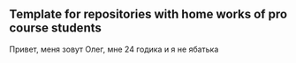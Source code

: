## Template for repositories with home works of pro course students

Привет, меня зовут Олег, мне 24 годика и я не ябатька